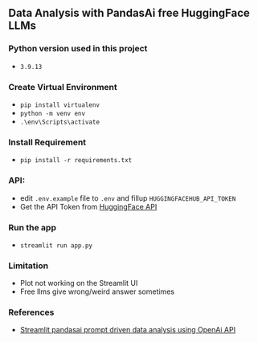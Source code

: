 ## Data Analysis with PandasAi free HuggingFace LLMs

### Python version used in this project

- `3.9.13`

### Create Virtual Environment

- `pip install virtualenv`
- `python -m venv env`
- `.\env\Scripts\activate`

### Install Requirement

- `pip install -r requirements.txt`

### API:

- edit `.env.example` file to `.env` and fillup `HUGGINGFACEHUB_API_TOKEN`
- Get the API Token from [HuggingFace API](https://huggingface.co/settings/tokens)

### Run the app

- `streamlit run app.py`

### Limitation

- Plot not working on the Streamlit UI
- Free llms give wrong/weird answer sometimes

### References

- [Streamlit pandasai prompt driven data analysis using OpenAi API](https://bugbytes.io/posts/streamlit-pandasai-prompt-driven-data-analysis/)